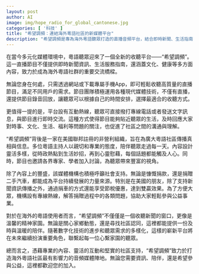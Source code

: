 ```yaml
---
layout: post
author: AI
image: img/hope_radio_for_global_cantonese.jpg
categories: [ '科技' ]
title: "希望調頻：連結海外粵語社區的新媒體平台"
description: "希望調頻是專為海外粵語聽眾打造的直播音頻平台，結合即時新聞、生活指南、文化與健康等內容，配合網站及App收聽，並設有互動熱線和節目錄音回放，致力成為粵語社區重要交流橋樑。由美國註冊非營利組織運營，邀集多位專業主持和專家學者共同參與，同時推動社會公益與捐贈，為聽眾帶來資訊、陪伴與社區認同。"
---
```

在當今多元化媒體環境中，粵語聽眾迎來了一個全新的收聽平台——“希望調頻”。這一直播節目不僅提供即時新聞資訊、生活服務指南，還涵蓋文化、健康等多方面內容，致力於成為海外粵語社群的重要交流橋樑。

無論您身在何處，只需透過網站或下載專屬手機App，即可輕鬆收聽高質量的直播節目，滿足不同用戶的需求。節目團隊積極運用各種現代媒體技術，不僅有直播，還提供節目錄音回放，讓聽眾可以根據自己的時間安排，選擇最適合的收聽方式。

更值得一提的是，平台設有互動熱線，聽眾可直接撥打專線電話或者發送文字訊息，與節目進行即時交流。這種方式使得節目能夠貼近聽眾的生活，及時回應大家對時事、文化、生活、福利等問題的關注，也促進了社區之間的溝通與理解。

“希望調頻”背後是一家在美國聯邦註冊的非營利組織，旨在為廣大粵語社區傳播真相與信息。多位粵語主持人以親切和專業的態度，陪伴聽眾走過每一天。內容設計靈活多樣，從時政熱點到生活妙招，再到心靈慰藉，每個話題都能觸及人心。同時，節目也邀請各界專家、學者加入討論，為聽眾帶來豐富的視角。

除了內容上的豐盛，該媒體機構也積極呼籲社會支持。無論是慷慨捐款，還是捐贈二手汽車，都能成為平台持續發展的力量來源。特別是在美國的朋友，除了支持新聞資訊傳播之外，通過捐車的方式還能享受節稅優惠，達到雙贏效果。為了方便大眾，機構設有專線熱線，解答捐贈過程中的各類問題，協助大家輕鬆參與公益事業。

對於在海外的粵語使用者而言，“希望調頻”不僅僅是一個收聽新聞的窗口，更像是溫馨的精神家園。無論是關心家鄉動態，還是尋找社區認同，這裡都能提供一份及時與溫暖的陪伴。隨著數字化技術的進步和聽眾需求的多樣化，這樣的嶄新平台將在未來繼續扮演重要角色，聯繫起每一位心繫家園的聽眾。

總而言之，憑藉專業的內容、靈活的互動和堅實的社區支持，“希望調頻”致力於打造海外粵語社區最有影響力的音頻媒體陣地。無論您需要資訊、陪伴，還是希望參與公益，這裡都歡迎您的加入。